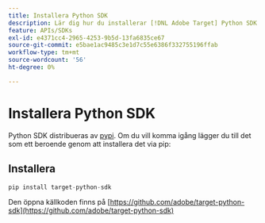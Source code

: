 ```yaml
---
title: Installera Python SDK
description: Lär dig hur du installerar [!DNL Adobe Target] Python SDK.
feature: APIs/SDKs
exl-id: e4371cc4-2965-4253-9b5d-13fa6835ce67
source-git-commit: e5bae1ac9485c3e1d7c55e6386f332755196ffab
workflow-type: tm+mt
source-wordcount: '56'
ht-degree: 0%

---
```


# Installera Python SDK

Python SDK distribueras av [pypi](https://pypi.org/project/target-python-sdk). Om du vill komma igång lägger du till det som ett beroende genom att installera det via pip:

## Installera

```python {line-numbers="true"}
pip install target-python-sdk
```

Den öppna källkoden finns på [https://github.com/adobe/target-python-sdk](https://github.com/adobe/target-python-sdk)
